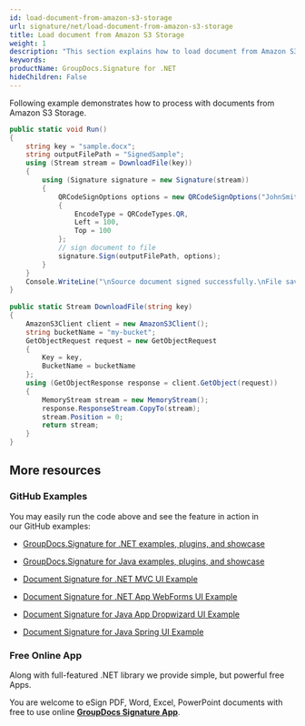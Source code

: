 ```yaml
---
id: load-document-from-amazon-s3-storage
url: signature/net/load-document-from-amazon-s3-storage
title: Load document from Amazon S3 Storage
weight: 1
description: "This section explains how to load document from Amazon S3 Storage with GroupDocs.Signature API."
keywords: 
productName: GroupDocs.Signature for .NET
hideChildren: False
---
```

Following example demonstrates how to process with documents from Amazon S3 Storage.

```csharp
public static void Run()
{
    string key = "sample.docx";
    string outputFilePath = "SignedSample";
    using (Stream stream = DownloadFile(key))
    {
        using (Signature signature = new Signature(stream))
        {
            QRCodeSignOptions options = new QRCodeSignOptions("JohnSmith")
            {
                EncodeType = QRCodeTypes.QR,
                Left = 100,
                Top = 100
            };
            // sign document to file
            signature.Sign(outputFilePath, options);
        }
    }
    Console.WriteLine("\nSource document signed successfully.\nFile saved at " + outputFilePath);
}
        
public static Stream DownloadFile(string key)
{
    AmazonS3Client client = new AmazonS3Client();
    string bucketName = "my-bucket";
    GetObjectRequest request = new GetObjectRequest
    {
        Key = key,
        BucketName = bucketName
    };
    using (GetObjectResponse response = client.GetObject(request))
    {
        MemoryStream stream = new MemoryStream();
        response.ResponseStream.CopyTo(stream);
        stream.Position = 0;
        return stream;
    }
}
```

## More resources

### GitHub Examples 

You may easily run the code above and see the feature in action in our GitHub examples:

*   [GroupDocs.Signature for .NET examples, plugins, and showcase](https://github.com/groupdocs-signature/GroupDocs.Signature-for-.NET)
    
*   [GroupDocs.Signature for Java examples, plugins, and showcase](https://github.com/groupdocs-signature/GroupDocs.Signature-for-Java)
    
*   [Document Signature for .NET MVC UI Example](https://github.com/groupdocs-signature/GroupDocs.Signature-for-.NET-MVC) 
    
*   [Document Signature for .NET App WebForms UI Example](https://github.com/groupdocs-signature/GroupDocs.Signature-for-.NET-WebForms)
    
*   [Document Signature for Java App Dropwizard UI Example](https://github.com/groupdocs-signature/GroupDocs.Signature-for-Java-Dropwizard)
    
*   [Document Signature for Java Spring UI Example](https://github.com/groupdocs-signature/GroupDocs.Signature-for-Java-Spring)
    

### Free Online App 

Along with full-featured .NET library we provide simple, but powerful free Apps.

You are welcome to eSign PDF, Word, Excel, PowerPoint documents with free to use online **[GroupDocs Signature App](https://products.groupdocs.app/signature)**.
